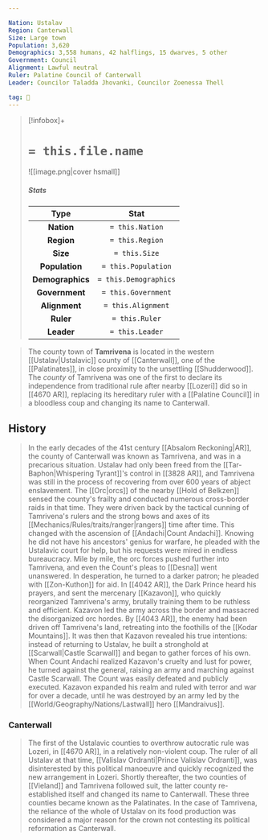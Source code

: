 ```yaml
---

Nation: Ustalav
Region: Canterwall
Size: Large town
Population: 3,620
Demographics: 3,558 humans, 42 halflings, 15 dwarves, 5 other
Government: Council
Alignment: Lawful neutral
Ruler: Palatine Council of Canterwall
Leader: Councilor Taladda Jhovanki, Councilor Zoenessa Thell

tag: 🌃
---
```


> [!infobox]+
> #  `= this.file.name`
> ![[image.png|cover hsmall]]
> ##### Stats
> Type | Stat |
> :---:|:---:|
> **Nation** | `= this.Nation` |
> **Region** | `= this.Region` |
> **Size** | `= this.Size` |
> **Population** | `= this.Population` |
> **Demographics** | `= this.Demographics` |
> **Government** | `= this.Government` |
> **Alignment** | `= this.Alignment` |
> **Ruler** | `= this.Ruler` |
> **Leader** | `= this.Leader` |



> The county town of **Tamrivena** is located in the western [[Ustalav|Ustalavic]] county of [[Canterwall]], one of the [[Palatinates]], in close proximity to the unsettling [[Shudderwood]]. The *county* of Tamrivena was one of the first to declare its independence from traditional rule after nearby [[Lozeri]] did so in [[4670 AR]], replacing its hereditary ruler with a [[Palatine Council]] in a bloodless coup and changing its name to Canterwall.


## History

> In the early decades of the 41st century [[Absalom Reckoning|AR]], the county of Canterwall was known as Tamrivena, and was in a precarious situation.  Ustalav had only been freed from the [[Tar-Baphon|Whispering Tyrant]]'s control in [[3828 AR]], and Tamrivena was still in the process of recovering from over 600 years of abject enslavement.  The [[Orc|orcs]] of the nearby [[Hold of Belkzen]] sensed the county's frailty and conducted numerous cross-border raids in that time.  They were driven back by the tactical cunning of Tamrivena's rulers and the strong bows and axes of its [[Mechanics/Rules/traits/ranger|rangers]] time after time.
> This changed with the ascension of [[Andachi|Count Andachi]].  Knowing he did not have his ancestors' genius for warfare, he pleaded with the Ustalavic court for help, but his requests were mired in endless bureaucracy.  Mile by mile, the orc forces pushed further into Tamrivena, and even the Count's pleas to [[Desna]] went unanswered.  In desperation, he turned to a darker patron; he pleaded with [[Zon-Kuthon]] for aid.
> In [[4042 AR]], the Dark Prince heard his prayers, and sent the mercenary [[Kazavon]], who quickly reorganized Tamrivena's army, brutally training them to be ruthless and efficient.  Kazavon led the army across the border and massacred the disorganized orc hordes.  By [[4043 AR]], the enemy had been driven off Tamrivena's land, retreating into the foothills of the [[Kodar Mountains]].  It was then that Kazavon revealed his true intentions: instead of returning to Ustalav, he built a stronghold at [[Scarwall|Castle Scarwall]] and began to gather forces of his own.  When Count Andachi realized Kazavon's cruelty and lust for power, he turned against the general, raising an army and marching against Castle Scarwall.  The Count was easily defeated and publicly executed.  Kazavon expanded his realm and ruled with terror and war for over a decade, until he was destroyed by an army led by the [[World/Geography/Nations/Lastwall]] hero [[Mandraivus]].


### Canterwall

> The first of the Ustalavic counties to overthrow autocratic rule was Lozeri, in [[4670 AR]], in a relatively non-violent coup. The ruler of all Ustalav at that time, [[Valislav Ordranti|Prince Valislav Ordranti]], was disinterested by this political manoeuvre and quickly recognized the new arrangement in Lozeri. Shortly thereafter, the two counties of [[Vieland]] and Tamrivena followed suit, the latter county re-established itself and changed its name to Canterwall. These three counties became known as the Palatinates. In the case of Tamrivena, the reliance of the whole of Ustalav on its food production was considered a major reason for the crown not contesting its political reformation as Canterwall.








